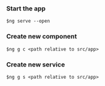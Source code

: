 ### Start the app
`$ng serve --open`

### Create new component
`$ng g c <path relative to src/app>`

### Create new service
`$ng g s <path relative to src/app>`
